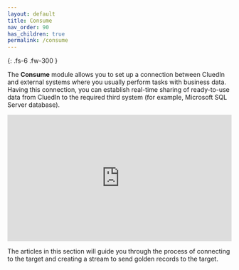 ```yaml
---
layout: default
title: Consume
nav_order: 90
has_children: true
permalink: /consume
---
```


{: .fs-6 .fw-300 }

The **Consume** module allows you to set up a connection between CluedIn and external systems where you usually perform tasks with business data. Having this connection, you can establish real-time sharing of ready-to-use data from CluedIn to the required third system (for example, Microsoft SQL Server database).

<div style="padding:56.25% 0 0 0;position:relative;">
<iframe src="https://player.vimeo.com/video/903400504?badge=0&amp;autopause=0&amp;player_id=0&amp;app_id=58479" frameborder="0" allow="autoplay; fullscreen; picture-in-picture" style="position:absolute;top:0;left:0;width:100%;height:100%;" title="Data export"></iframe>
</div>

The articles in this section will guide you through the process of connecting to the target and creating a stream to send golden records to the target.
